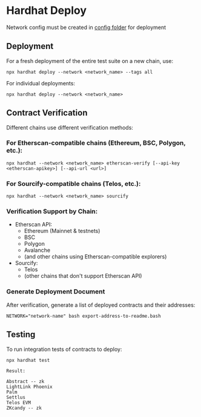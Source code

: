 # Hardhat Deploy

Network config must be created in [config folder](./utils/config/) for deployment

## Deployment

For a fresh deployment of the entire test suite on a new chain, use:

```shell
npx hardhat deploy --network <network_name> --tags all
```

For individual deployments:

```shell
npx hardhat deploy --network <network_name>
```

## Contract Verification

Different chains use different verification methods:

### For Etherscan-compatible chains (Ethereum, BSC, Polygon, etc.):

```shell
npx hardhat --network <network_name> etherscan-verify [--api-key <etherscan-apikey>] [--api-url <url>]
```

### For Sourcify-compatible chains (Telos, etc.):

```shell
npx hardhat --network <network_name> sourcify
```

### Verification Support by Chain:

- Etherscan API:
  - Ethereum (Mainnet & testnets)
  - BSC
  - Polygon
  - Avalanche
  - (and other chains using Etherscan-compatible explorers)
- Sourcify:
  - Telos
  - (other chains that don't support Etherscan API)

### Generate Deployment Document

After verification, generate a list of deployed contracts and their addresses:

```shell
NETWORK="network-name" bash export-address-to-readme.bash
```

## Testing

To run integration tests of contracts to deploy:

```shell
npx hardhat test

Result:

Abstract -- zk
LightLink Phoenix
Palm
Settlus
Telos EVM
ZKcandy -- zk
```